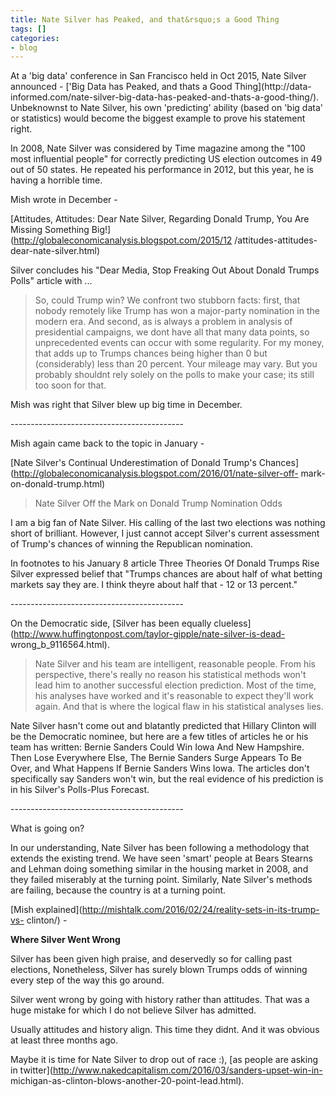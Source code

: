 ```yaml
---
title: Nate Silver has Peaked, and that&rsquo;s a Good Thing
tags: []
categories:
- blog
---
```

At a 'big data' conference in San Francisco held in Oct 2015, Nate Silver
announced - ['Big Data has Peaked, and thats a Good Thing](http://data-
informed.com/nate-silver-big-data-has-peaked-and-thats-a-good-thing/).
Unbeknownst to Nate Silver, his own 'predicting' ability (based on 'big data'
or statistics) would become the biggest example to prove his statement right.
<!--more-->

In 2008, Nate Silver was considered by Time magazine among the "100 most
influential people" for correctly predicting US election outcomes in 49 out of
50 states. He repeated his performance in 2012, but this year, he is having a
horrible time.

Mish wrote in December -

[Attitudes, Attitudes: Dear Nate Silver, Regarding Donald Trump, You Are
Missing Something Big!](http://globaleconomicanalysis.blogspot.com/2015/12
/attitudes-attitudes-dear-nate-silver.html)

>

Silver concludes his "Dear Media, Stop Freaking Out About Donald Trumps Polls"
article with ...

> So, could Trump win? We confront two stubborn facts: first, that nobody
remotely like Trump has won a major-party nomination in the modern era. And
second, as is always a problem in analysis of presidential campaigns, we dont
have all that many data points, so unprecedented events can occur with some
regularity. For my money, that adds up to Trumps chances being higher than 0
but (considerably) less than 20 percent. Your mileage may vary. But you
probably shouldnt rely solely on the polls to make your case; its still too
soon for that.

Mish was right that Silver blew up big time in December.

\-------------------------------------------

Mish again came back to the topic in January -

[Nate Silver's Continual Underestimation of Donald Trump's
Chances](http://globaleconomicanalysis.blogspot.com/2016/01/nate-silver-off-
mark-on-donald-trump.html)

> Nate Silver Off the Mark on Donald Trump Nomination Odds

I am a big fan of Nate Silver. His calling of the last two elections was
nothing short of brilliant. However, I just cannot accept Silver's current
assessment of Trump's chances of winning the Republican nomination.

In footnotes to his January 8 article Three Theories Of Donald Trumps Rise
Silver expressed belief that "Trumps chances are about half of what betting
markets say they are. I think theyre about half that - 12 or 13 percent."

\-------------------------------------------

On the Democratic side, [Silver has been equally
clueless](http://www.huffingtonpost.com/taylor-gipple/nate-silver-is-dead-
wrong_b_9116564.html).

> Nate Silver and his team are intelligent, reasonable people. From his
perspective, there's really no reason his statistical methods won't lead him
to another successful election prediction. Most of the time, his analyses have
worked and it's reasonable to expect they'll work again. And that is where the
logical flaw in his statistical analyses lies.

Nate Silver hasn't come out and blatantly predicted that Hillary Clinton will
be the Democratic nominee, but here are a few titles of articles he or his
team has written: Bernie Sanders Could Win Iowa And New Hampshire. Then Lose
Everywhere Else, The Bernie Sanders Surge Appears To Be Over, and What Happens
If Bernie Sanders Wins Iowa. The articles don't specifically say Sanders won't
win, but the real evidence of his prediction is in his Silver's Polls-Plus
Forecast.

\-------------------------------------------

What is going on?

In our understanding, Nate Silver has been following a methodology that
extends the existing trend. We have seen 'smart' people at Bears Stearns and
Lehman doing something similar in the housing market in 2008, and they failed
miserably at the turning point. Similarly, Nate Silver's methods are failing,
because the country is at a turning point.

[Mish explained](http://mishtalk.com/2016/02/24/reality-sets-in-its-trump-vs-
clinton/) \-

>

**Where Silver Went Wrong**

Silver has been given high praise, and deservedly so for calling past
elections, Nonetheless, Silver has surely blown Trumps odds of winning every
step of the way this go around.

Silver went wrong by going with history rather than attitudes. That was a huge
mistake for which I do not believe Silver has admitted.

Usually attitudes and history align. This time they didnt. And it was obvious
at least three months ago.

Maybe it is time for Nate Silver to drop out of race :), [as people are asking
in twitter](http://www.nakedcapitalism.com/2016/03/sanders-upset-win-in-
michigan-as-clinton-blows-another-20-point-lead.html).


